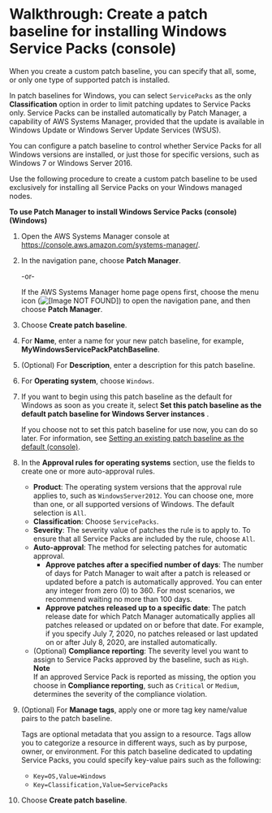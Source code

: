 # Walkthrough: Create a patch baseline for installing Windows Service Packs \(console\)<a name="service-pack-patch-walkthrough"></a>

When you create a custom patch baseline, you can specify that all, some, or only one type of supported patch is installed\.

In patch baselines for Windows, you can select `ServicePacks` as the only **Classification** option in order to limit patching updates to Service Packs only\. Service Packs can be installed automatically by Patch Manager, a capability of AWS Systems Manager, provided that the update is available in Windows Update or Windows Server Update Services \(WSUS\)\.

You can configure a patch baseline to control whether Service Packs for all Windows versions are installed, or just those for specific versions, such as Windows 7 or Windows Server 2016\. 

Use the following procedure to create a custom patch baseline to be used exclusively for installing all Service Packs on your Windows managed nodes\. 

**To use Patch Manager to install Windows Service Packs \(console\) \(Windows\)**

1. Open the AWS Systems Manager console at [https://console\.aws\.amazon\.com/systems\-manager/](https://console.aws.amazon.com/systems-manager/)\.

1. In the navigation pane, choose **Patch Manager**\.

   \-or\-

   If the AWS Systems Manager home page opens first, choose the menu icon \(![\[Image NOT FOUND\]](http://docs.aws.amazon.com/systems-manager/latest/userguide/images/menu-icon-small.png)\) to open the navigation pane, and then choose **Patch Manager**\.

1. Choose **Create patch baseline**\. 

1. For **Name**, enter a name for your new patch baseline, for example, **MyWindowsServicePackPatchBaseline**\.

1. \(Optional\) For **Description**, enter a description for this patch baseline\.

1. For **Operating system**, choose `Windows`\.

1. If you want to begin using this patch baseline as the default for Windows as soon as you create it, select **Set this patch baseline as the default patch baseline for Windows Server instances** \.

   If you choose not to set this patch baseline for use now, you can do so later\. For information, see [Setting an existing patch baseline as the default \(console\)](set-default-patch-baseline.md)\.

1. In the **Approval rules for operating systems** section, use the fields to create one or more auto\-approval rules\.
   + **Product**: The operating system versions that the approval rule applies to, such as `WindowsServer2012`\. You can choose one, more than one, or all supported versions of Windows\. The default selection is `All`\.
   + **Classification**: Choose `ServicePacks`\. 
   + **Severity**: The severity value of patches the rule is to apply to\. To ensure that all Service Packs are included by the rule, choose `All`\. 
   + **Auto\-approval**: The method for selecting patches for automatic approval\.
     + **Approve patches after a specified number of days**: The number of days for Patch Manager to wait after a patch is released or updated before a patch is automatically approved\. You can enter any integer from zero \(0\) to 360\. For most scenarios, we recommend waiting no more than 100 days\.
     + **Approve patches released up to a specific date**: The patch release date for which Patch Manager automatically applies all patches released or updated on or before that date\. For example, if you specify July 7, 2020, no patches released or last updated on or after July 8, 2020, are installed automatically\.
   + \(Optional\) **Compliance reporting**: The severity level you want to assign to Service Packs approved by the baseline, such as `High`\.
**Note**  
If an approved Service Pack is reported as missing, the option you choose in **Compliance reporting**, such as `Critical` or `Medium`, determines the severity of the compliance violation\.

1. \(Optional\) For **Manage tags**, apply one or more tag key name/value pairs to the patch baseline\.

   Tags are optional metadata that you assign to a resource\. Tags allow you to categorize a resource in different ways, such as by purpose, owner, or environment\. For this patch baseline dedicated to updating Service Packs, you could specify key\-value pairs such as the following:
   + `Key=OS,Value=Windows`
   + `Key=Classification,Value=ServicePacks`

1. Choose **Create patch baseline**\.